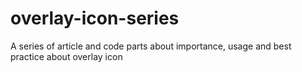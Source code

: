 # overlay-icon-series
 A series of article and code parts about importance, usage and best practice about overlay icon
